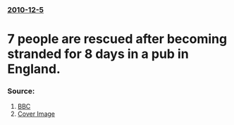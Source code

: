 ### [2010-12-5](/news/2010/12/5/index.md)

# 7 people are rescued after becoming stranded for 8 days in a pub in England. 




### Source:

1. [BBC](http://www.bbc.co.uk/news/uk-england-york-north-yorkshire-11921396)
1. [Cover Image](http://www.bbc.co.uk/news/special/2015/newsspec_10857/bbc_news_logo.png?cb=1)
